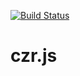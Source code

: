 [![Build Status](https://travis-ci.org/canonchain/czr.js.svg?branch=master)](https://travis-ci.org/canonchain/czr.js)
# czr.js
